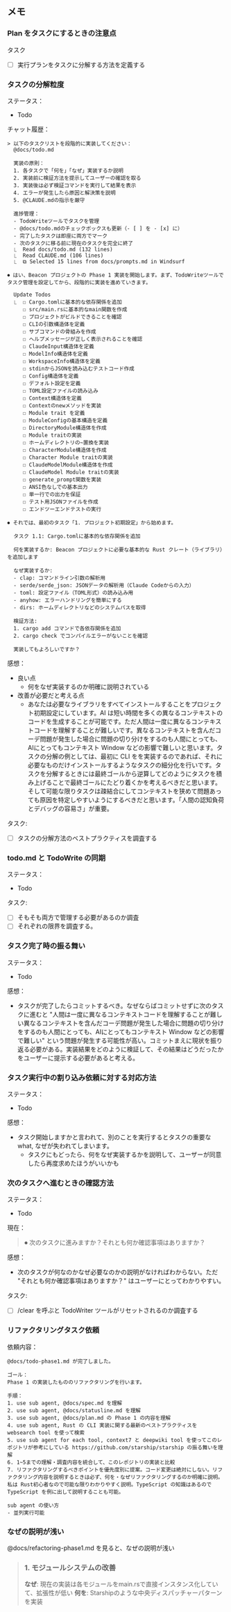 ## メモ

### Plan をタスクにするときの注意点

タスク
- [ ] 実行プランをタスクに分解する方法を定義する


### タスクの分解粒度

ステータス：
- Todo

チャット履歴：

```
> 以下のタスクリストを段階的に実装してください：
  @docs/todo.md

  実装の原則：
  1. 各タスクで「何を」「なぜ」実装するか説明
  2. 実装前に検証方法を提示してユーザーの確認を取る
  3. 実装後は必ず検証コマンドを実行して結果を表示
  4. エラーが発生したら原因と解決策を説明
  5. @CLAUDE.mdの指示を厳守

  進捗管理：
  - TodoWriteツールでタスクを管理
  - @docs/todo.mdのチェックボックスも更新（- [ ] を - [x] に）
  - 完了したタスクは即座に両方でマーク
  - 次のタスクに移る前に現在のタスクを完全に終了
  ⎿  Read docs/todo.md (132 lines)
  ⎿  Read CLAUDE.md (106 lines)
  ⎿  ⧉ Selected 15 lines from docs/prompts.md in Windsurf

⏺ はい、Beacon プロジェクトの Phase 1 実装を開始します。まず、TodoWriteツールでタスク管理を設定してから、段階的に実装を進めていきます。

  Update Todos
  ⎿  ☐ Cargo.tomlに基本的な依存関係を追加
     ☐ src/main.rsに基本的なmain関数を作成
     ☐ プロジェクトがビルドできることを確認
     ☐ CLIの引数構造体を定義
     ☐ サブコマンドの骨組みを作成
     ☐ ヘルプメッセージが正しく表示されることを確認
     ☐ ClaudeInput構造体を定義
     ☐ ModelInfo構造体を定義
     ☐ WorkspaceInfo構造体を定義
     ☐ stdinからJSONを読み込むテストコード作成
     ☐ Config構造体を定義
     ☐ デフォルト設定を定義
     ☐ TOML設定ファイルの読み込み
     ☐ Context構造体を定義
     ☐ Contextのnewメソッドを実装
     ☐ Module trait を定義
     ☐ ModuleConfigの基本構造を定義
     ☐ DirectoryModule構造体を作成
     ☐ Module traitの実装
     ☐ ホームディレクトリの~置換を実装
     ☐ CharacterModule構造体を作成
     ☐ Character Module traitの実装
     ☐ ClaudeModelModule構造体を作成
     ☐ ClaudeModel Module traitの実装
     ☐ generate_prompt関数を実装
     ☐ ANSI色なしでの基本出力
     ☐ 単一行での出力を保証
     ☐ テスト用JSONファイルを作成
     ☐ エンドツーエンドテストの実行

⏺ それでは、最初のタスク「1. プロジェクト初期設定」から始めます。

  タスク 1.1: Cargo.tomlに基本的な依存関係を追加

  何を実装するか: Beacon プロジェクトに必要な基本的な Rust クレート（ライブラリ）を追加します

  なぜ実装するか:
  - clap: コマンドライン引数の解析用
  - serde/serde_json: JSONデータの解析用（Claude Codeからの入力）
  - toml: 設定ファイル（TOML形式）の読み込み用
  - anyhow: エラーハンドリングを簡単にする
  - dirs: ホームディレクトリなどのシステムパスを取得

  検証方法:
  1. cargo add コマンドで各依存関係を追加
  2. cargo check でコンパイルエラーがないことを確認

  実装してもよろしいですか？
```

感想：

- 良い点
    - 何をなぜ実装するのか明確に説明されている
- 改善が必要だと考える点
    - あなたは必要なライブラリをすべてインストールすることをプロジェクト初期設定にしています。AI は短い時間を多くの異なるコンテキストのコードを生成することが可能です。ただ人間は一度に異なるコンテキストコードを理解することが難しいです。異なるコンテキストを含んだコーデ問題が発生した場合に問題の切り分けをするのも人間にとっても、AIにとってもコンテキスト Window などの影響で難しいと思います。タスクの分解の例としては、最初に CLI をを実装するのであれば、それに必要なものだけインストールするようなタスクの細分化を行いです。タスクを分解するときには最終ゴールから逆算してどのようにタスクを積み上げることで最終ゴールにたどり着くかを考えるべきだと思います。そして可能な限りタスクは疎結合にしてコンテキストを狭めて問題あっても原因を特定しやすいようにするべきだと思います。「人間の認知負荷とデバッグの容易さ」が重要。

タスク:
- [ ] タスクの分解方法のベストプラクティスを調査する

### todo.md と TodoWrite の同期

ステータス：
- Todo

タスク:
- [ ] そもそも両方で管理する必要があるのか調査
- [ ] それぞれの限界を調査する。

### タスク完了時の振る舞い

ステータス：
- Todo

感想：
- タスクが完了したらコミットするべき。なぜならばコミットせずに次のタスクに進むと "人間は一度に異なるコンテキストコードを理解することが難しい異なるコンテキストを含んだコーデ問題が発生した場合に問題の切り分けをするのも人間にとっても、AIにとってもコンテキスト Window などの影響で難しい" という問題が発生する可能性が高い。コミットまえに現状を振り返る必要がある。実装結果をどのように検証して、その結果はどうだったかをユーザーに提示する必要があると考える。

### タスク実行中の割り込み依頼に対する対応方法

ステータス：
- Todo

感想：
- タスク開始しますかと言われて、別のことを実行するとタスクの重要な what, なぜが失われてしまいます。
  - タスクにもどったら、何をなぜ実装するかを説明して、ユーザーが同意したら再度求めたほうがいいかも

### 次のタスクへ進むときの確認方法

ステータス：
- Todo

現在：
> ⏺ 次のタスクに進みますか？それとも何か確認事項はありますか？

感想：
- 次のタスクが何なのかなぜ必要なのかの説明がなければわからない。ただ "それとも何か確認事項はありますか？" はユーザーにとってわかりやすい。

タスク:
- [ ] /clear を呼ぶと TodoWriter ツールがリセットされるのか調査する

### リファクタリングタスク依頼

依頼内容：
```
@docs/todo-phase1.md が完了しました。

ゴール：
Phase 1 の実装したもののリファクタリングを行います。

手順：
1. use sub agent, @docs/spec.md を理解
2. use sub agent, @docs/statusline.md を理解
3. use sub agent, @docs/plan.md の Phase 1 の内容を理解
4. use sub agent, Rust の CLI 実装に関する最新のベストプラクティスを websearch tool を使って検索
5. use sub agent for each tool, context7 と deepwiki tool を使ってこのレポジトリが参考にしている https://github.com/starship/starship の振る舞いを理解
6. 1~5までの理解・調査内容を統合して、このレポジトリの実装と比較
7. リファクタリングするべきポイントを優先度別に提案。コード変更は絶対にしない。リファクタリング内容を説明するときは必ず、何を・なぜリファクタリングするのか明確に説明。私は Rust初心者なので可能な限りわかりやすく説明。TypeScript の知識はあるので TypeScript を例に出して説明することも可能。

sub agent の使い方
- 並列実行可能
```

### なぜの説明が浅い

@docs/refactoring-phase1.md を見ると、なぜの説明が浅い


> ### 1. モジュールシステムの改善
> **なぜ**: 現在の実装は各モジュールをmain.rsで直接インスタンス化していて、拡張性が低い
> **何を**: Starshipのような中央ディスパッチャーパターンを実装

